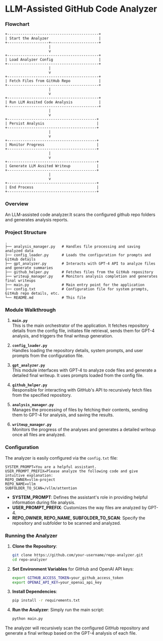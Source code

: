 # LLM-Assisted GitHub Code Analyzer

### Flowchart
```plaintext
+------------------------------------------+
| Start the Analyzer                       |
+-------------------+----------------------+
                    |
                    v
+------------------------------------------+
| Load Analyzer Config                     |
+------------------------------------------+
                    |
                    v
+------------------------------------------+
| Fetch Files from GitHub Repo             |
+------------------------------------------+
                    |
                    v
+------------------------------------------+
| Run LLM Assited Code Analysis            |
+------------------------------------------+
                    |
                    v
+-----------------------------------------+
| Persist Analysis                        |
+-----------------------------------------+
                    |
                    v
+-----------------------------------------+
| Monitor Progress                        |
+-----------------------------------------+
                    |
                    v
+-----------------------------------------+
| Generate LLM Assited Writeup            |
+-----------------------------------------+
                    |
                    v
+-----------------------------------------+
| End Process                             |
+-----------------------------------------+
```

### Overview
An LLM-assisted code analyzer.It scans the configured github repo folders and generates analysis reports.   

### Project Structure

```plaintext
.
├── analysis_manager.py   # Handles file processing and saving analyzed data
├── config_loader.py      # Loads the configuration for prompts and GitHub details
├── gpt_analyzer.py       # Interacts with GPT-4 API to analyze files and generate summaries
├── github_helper.py      # Fetches files from the GitHub repository
├── writeup_manager.py    # Monitors analysis completion and generates final writeups
├── main.py               # Main entry point for the application
├── config.txt            # Configuration file for system prompts, GitHub repo details, etc.
└── README.md             # This file
```

### Module Walkthrough

1. **`main.py`**  
   This is the main orchestrator of the application. It fetches repository details from the config file, initiates file retrieval, sends them for GPT-4 analysis, and triggers the final writeup generation.
   
2. **`config_loader.py`**  
   Handles loading the repository details, system prompts, and user prompts from the configuration file.

3. **`gpt_analyzer.py`**  
   This module interfaces with GPT-4 to analyze code files and generate a detailed final writeup. It uses prompts loaded from the config file.

4. **`github_helper.py`**  
   Responsible for interacting with GitHub's API to recursively fetch files from the specified repository.

5. **`analysis_manager.py`**  
   Manages the processing of files by fetching their contents, sending them to GPT-4 for analysis, and saving the results.

6. **`writeup_manager.py`**  
   Monitors the progress of the analyses and generates a detailed writeup once all files are analyzed.

### Configuration

The analyzer is easily configured via the `config.txt` file:

```plaintext
SYSTEM_PROMPT=You are a helpful assistant.
USER_PROMPT_PREFIX=Please analyze the following code and give intuitive explanation:
REPO_OWNER=vllm-project
REPO_NAME=vllm
SUBFOLDER_TO_SCAN=/vllm/attention
```

- **SYSTEM_PROMPT**: Defines the assistant's role in providing helpful information during file analysis.
- **USER_PROMPT_PREFIX**: Customizes the way files are analyzed by GPT-4.
- **REPO_OWNER, REPO_NAME, SUBFOLDER_TO_SCAN**: Specify the repository and subfolder to be scanned and analyzed.

### Running the Analyzer

1. **Clone the Repository**:
   ```bash
   git clone https://github.com/your-username/repo-analyzer.git
   cd repo-analyzer
   ```

2. **Set Environment Variables** for GitHub and OpenAI API keys:
   ```bash
   export GITHUB_ACCESS_TOKEN=your_github_access_token
   export OPENAI_API_KEY=your_openai_api_key
   ```

3. **Install Dependencies**:
   ```bash
   pip install -r requirements.txt
   ```

4. **Run the Analyzer**:
   Simply run the main script:
   ```bash
   python main.py
   ```

The analyzer will recursively scan the configured GitHub repository and generate a final writeup based on the GPT-4 analysis of each file.